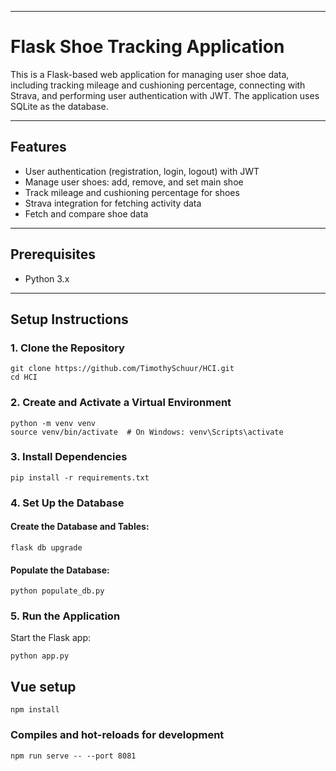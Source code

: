 -----------------------------------------------
# Flask Shoe Tracking Application

This is a Flask-based web application for managing user shoe data, including tracking mileage and cushioning percentage, connecting with Strava, and performing user authentication with JWT. The application uses SQLite as the database.

---

## Features

- User authentication (registration, login, logout) with JWT
- Manage user shoes: add, remove, and set main shoe
- Track mileage and cushioning percentage for shoes
- Strava integration for fetching activity data
- Fetch and compare shoe data

---

## Prerequisites

- Python 3.x

---

## Setup Instructions

### 1. Clone the Repository

```
git clone https://github.com/TimothySchuur/HCI.git
cd HCI
```

### 2. Create and Activate a Virtual Environment

```
python -m venv venv
source venv/bin/activate  # On Windows: venv\Scripts\activate
```

### 3. Install Dependencies

```
pip install -r requirements.txt
```

### 4. Set Up the Database

#### Create the Database and Tables:

```
flask db upgrade
```

#### Populate the Database:


```
python populate_db.py
```

### 5. Run the Application

Start the Flask app:

```
python app.py
```

## Vue setup
```
npm install
```

### Compiles and hot-reloads for development
```
npm run serve -- --port 8081
```

